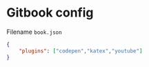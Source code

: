 # Gitbook config


Filename `book.json`

```json
{
    "plugins": ["codepen","katex","youtube"]
}
```